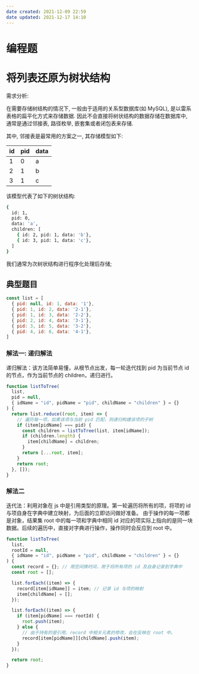 ```yaml
---
date created: 2021-12-09 22:59
date updated: 2021-12-17 14:10
---
```


# 编程题

# 将列表还原为树状结构

需求分析:

在需要存储树结构的情况下, 一般由于适用的关系型数据库(如 MySQL), 是以雷系表格的扁平化方式来存储数据. 因此不会直接将树状结构的数据存储在数据库中, 通常是通过邻接表, 路径枚举, 嵌套集或者闭包表来存储.

其中, 邻接表是最常用的方案之一, 其存储模型如下:

| id | pid | data |
| -- | --- | ---- |
| 1  | 0   | a    |
| 2  | 1   | b    |
| 3  | 1   | c    |

该模型代表了如下的树状结构:

```bash
{
  id: 1,
  pid: 0,
  data: 'a',
  children: [
    { id: 2, pid: 1, data: 'b'},
    { id: 3, pid: 1, data: 'c'},
  ]
}
```

我们通常为次树状结构进行程序化处理后存储;

## 典型题目

```jsx
const list = [
  { pid: null, id: 1, data: '1'},
  { pid: 1, id: 2, data: '2-1'},
  { pid: 1, id: 3, data: '2-2'},
  { pid: 2, id: 4, data: '3-1'},
  { pid: 3, id: 5, data: '3-2'},
  { pid: 4, id: 6, data: '4-1'},
]
```

### 解法一: 递归解法

递归解法：该方法简单易懂，从根节点出发，每一轮迭代找到 pid 为当前节点 id 的节点，作为当前节点的 children，递归进行。

```jsx
function listToTree(
  list,
  pid = null,
  { idName = "id", pidName = "pid", childName = "children" } = {}
) {
  return list.reduce((root, item) => {
    // 遍历每一项，如果该项与当前 pid 匹配，则递归构建该项的子树
    if (item[pidName] === pid) {
      const children = listToTree(list, item[idName]);
      if (children.length) {
        item[childName] = children;
      }
      return [...root, item];
    }
    return root;
  }, []);
}
```

### 解法二

迭代法：利用对象在 js 中是引用类型的原理。第一轮遍历将所有的项，将项的 id 与项自身在字典中建立映射，为后面的立即访问做好准备。 由于操作的每一项都是对象，结果集 root 中的每一项和字典中相同 id 对应的项实际上指向的是同一块数据。后续的遍历中，直接对字典进行操作，操作同时会反应到 root 中。

```jsx
function listToTree(
  list,
  rootId = null,
  { idName = "id", pidName = "pid", childName = "children" } = {}
) {
  const record = {}; // 用空间换时间，用于将所有项的 id 及自身记录到字典中
  const root = [];

  list.forEach((item) => {
    record[item[idName]] = item; // 记录 id 与项的映射
    item[childName] = [];
  });

  list.forEach((item) => {
    if (item[pidName] === rootId) {
      root.push(item);
    } else {
      // 由于持有的是引用，record 中相关元素的修改，会在反映在 root 中。
      record[item[pidName]][childName].push(item);
    }
  });

  return root;
}
```
